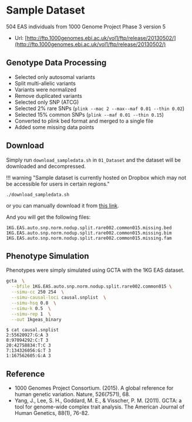 # Sample Dataset

504 EAS individuals from 1000 Genome Project Phase 3 version 5

- Url: [http://ftp.1000genomes.ebi.ac.uk/vol1/ftp/release/20130502/](http://ftp.1000genomes.ebi.ac.uk/vol1/ftp/release/20130502/)

## Genotype Data Processing

- Selected only autosomal variants
- Split multi-allelic variants
- Variants were normalized
- Remove duplicated variants
- Selected only SNP (ATCG)
- Selected 2% rare SNPs (`plink --mac 2 --max--maf 0.01 --thin 0.02`)
- Selected 15% common SNPs (`plink --maf 0.01 --thin 0.15`)
- Converted to plink bed format and merged to a single file  
- Added some missing data points

## Download

Simply run `download_sampledata.sh` in `01_Dataset` and the dataset will be downloaded and decompressed.

!!! warning "Sample dataset is currently hosted on Dropbox which may not be accessible for users in certain regions."

```
./download_sampledata.sh
```

or you can manually download it from [this link](https://www.dropbox.com/scl/fi/41ep8xbdccp9xw5epim19/1KG.EAS.auto.snp.norm.nodup.split.rare002.common015.missing.zip?rlkey=tklapxwypeg79b1sx03o6ycs7&dl=1).

And you will get the following files:
```
1KG.EAS.auto.snp.norm.nodup.split.rare002.common015.missing.bed
1KG.EAS.auto.snp.norm.nodup.split.rare002.common015.missing.bim
1KG.EAS.auto.snp.norm.nodup.split.rare002.common015.missing.fam
```

## Phenotype Simulation
Phenotypes were simply simulated using GCTA with the 1KG EAS dataset.

```Bash
gcta  \
  --bfile 1KG.EAS.auto.snp.norm.nodup.split.rare002.common015 \
  --simu-cc 250 254  \
  --simu-causal-loci causal.snplist  \
  --simu-hsq 0.8  \
  --simu-k 0.5  \
  --simu-rep 1  \
  --out 1kgeas_binary
```

``` 
$ cat causal.snplist
2:55620927:G:A 3
8:97094292:C:T 3
20:42758834:T:C 3
7:134326056:G:T 3
1:167562605:G:A 3
```

## Reference
- 1000 Genomes Project Consortium. (2015). A global reference for human genetic variation. Nature, 526(7571), 68.
- Yang, J., Lee, S. H., Goddard, M. E., & Visscher, P. M. (2011). GCTA: a tool for genome-wide complex trait analysis. The American Journal of Human Genetics, 88(1), 76-82.
